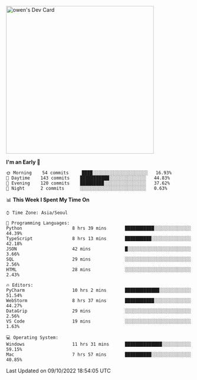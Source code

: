 <a href="https://app.daily.dev/owen_9066"><img src="https://api.daily.dev/devcards/51e5c69f10114f2abe0ae390c27b0828.png?r=hyb" width="400" alt="owen's Dev Card"/></a>

 
 <!--START_SECTION:waka-->
**I'm an Early 🐤** 

```text
🌞 Morning    54 commits     ████░░░░░░░░░░░░░░░░░░░░░   16.93% 
🌆 Daytime    143 commits    ███████████░░░░░░░░░░░░░░   44.83% 
🌃 Evening    120 commits    █████████░░░░░░░░░░░░░░░░   37.62% 
🌙 Night      2 commits      ░░░░░░░░░░░░░░░░░░░░░░░░░   0.63%

```


📊 **This Week I Spent My Time On** 

```text
⌚︎ Time Zone: Asia/Seoul

💬 Programming Languages: 
Python                   8 hrs 39 mins       ███████████░░░░░░░░░░░░░░   44.39% 
TypeScript               8 hrs 13 mins       ██████████░░░░░░░░░░░░░░░   42.18% 
JSON                     42 mins             █░░░░░░░░░░░░░░░░░░░░░░░░   3.66% 
SQL                      29 mins             ░░░░░░░░░░░░░░░░░░░░░░░░░   2.56% 
HTML                     28 mins             ░░░░░░░░░░░░░░░░░░░░░░░░░   2.43%

🔥 Editors: 
PyCharm                  10 hrs 2 mins       █████████████░░░░░░░░░░░░   51.54% 
WebStorm                 8 hrs 37 mins       ███████████░░░░░░░░░░░░░░   44.27% 
DataGrip                 29 mins             ░░░░░░░░░░░░░░░░░░░░░░░░░   2.56% 
VS Code                  19 mins             ░░░░░░░░░░░░░░░░░░░░░░░░░   1.63%

💻 Operating System: 
Windows                  11 hrs 31 mins      ██████████████░░░░░░░░░░░   59.15% 
Mac                      7 hrs 57 mins       ██████████░░░░░░░░░░░░░░░   40.85%

```


 Last Updated on 09/10/2022 18:54:05 UTC
<!--END_SECTION:waka-->
